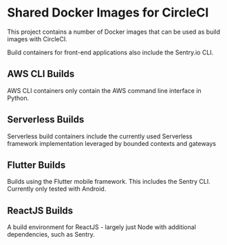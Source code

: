 # Shared Docker Images for CircleCI

This project contains a number of Docker images that can be used as
build images with CircleCI.

Build containers for front-end applications also include the Sentry.io CLI.

## AWS CLI Builds

AWS CLI containers only contain the AWS command line interface in Python.

## Serverless Builds

Serverless build containers include the currently used Serverless framework
implementation leveraged by bounded contexts and gateways

## Flutter Builds

Builds using the Flutter mobile framework. This includes the Sentry CLI.
Currently only tested with Android.

## ReactJS Builds

A build environment for ReactJS - largely just Node with additional dependencies,
such as Sentry.
